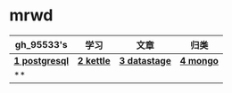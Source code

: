 ﻿# mrwd



gh_95533's|学习|文章|归类
---|---|---|---
**[1 postgresql](class/1.md)** | **[2 kettle](class/2.md)** | **[3 datastage](class/3.md)** | **[4 mongo](class/4.md)**    
**|